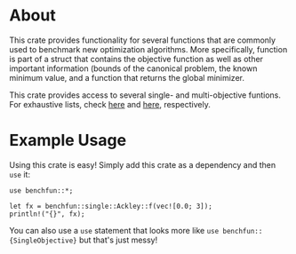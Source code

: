 # About
This crate provides functionality for several functions that are commonly
used to benchmark new optimization algorithms. More specifically, function is part of a struct
that contains the objective function as well as other important information (bounds of the
canonical problem, the known minimum value, and a function that returns the global minimizer.

This crate provides access to several single- and multi-objective funtions. For exhaustive lists, check [here](single/index.html) and [here](multi/index.html), respectively.


# Example Usage
Using this crate is easy! Simply add this crate as a dependency and then `use` it:
``` 
use benchfun::*;

let fx = benchfun::single::Ackley::f(vec![0.0; 3]);
println!("{}", fx);

```
You can also use a `use` statement that looks more like `use benchfun::{SingleObjective}` but that's just messy!